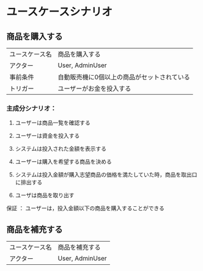 # ユースケースシナリオ

## 商品を購入する

|               |                |
|---------------|----------------|
|ユースケース名 | 商品を購入する |
|アクター       | User, AdminUser |
|事前条件       | 自動販売機に0個以上の商品がセットされている |
|トリガー       | ユーザーがお金を投入する |

### 主成分シナリオ：

1. ユーザーは商品一覧を確認する

2. ユーザーは資金を投入する

3. システムは投入された金額を表示する

4. ユーザーは購入を希望する商品を決める

5. システムは投入金額が購入志望商品の価格を満たしていた時，商品を取出口に排出する

6. ユーザは商品を取り出す

保証 ： ユーザーは，投入金額以下の商品を購入することができる

## 商品を補充する

|               |                |
|---------------|----------------|
|ユースケース名 | 商品を補充する |
|アクター       | User, AdminUser |
